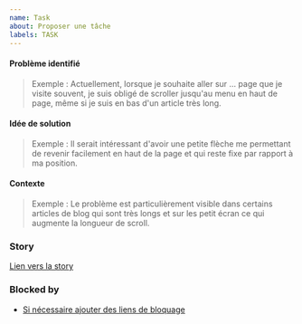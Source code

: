 ```yaml
---
name: Task
about: Proposer une tâche
labels: TASK
---
```


#### Problème identifié

> Exemple : Actuellement, lorsque je souhaite aller sur ... page que je visite souvent, je suis obligé de scroller jusqu'au menu en haut de page, même si je suis en bas d'un article très long.

#### Idée de solution

> Exemple : Il serait intéressant d'avoir une petite flèche me permettant de revenir facilement en haut de la page et qui reste fixe par rapport à ma position.

#### Contexte

> Exemple : Le problème est particulièrement visible dans certains articles de blog qui sont très longs et sur les petit écran ce qui augmente la longueur de scroll.


### Story

[Lien vers la story](#mon-lien)

### Blocked by

- [Si nécessaire ajouter des liens de bloquage](#mon-lien)